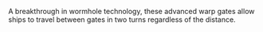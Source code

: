 A breakthrough in wormhole technology, these advanced warp gates allow ships to travel between gates in two turns regardless of the distance.